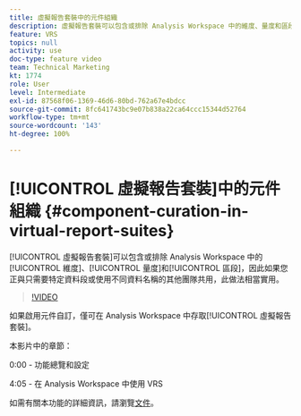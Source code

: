```yaml
---
title: 虛擬報告套裝中的元件組織
description: 虛擬報告套裝可以包含或排除 Analysis Workspace 中的維度、量度和區段，因此如果您正與只需要特定資料段或使用不同資料名稱的其他團隊共用，此做法相當實用。
feature: VRS
topics: null
activity: use
doc-type: feature video
team: Technical Marketing
kt: 1774
role: User
level: Intermediate
exl-id: 87568f06-1369-46d6-80bd-762a67e4bdcc
source-git-commit: 8fc641743bc9e07b838a22ca64ccc15344d52764
workflow-type: tm+mt
source-wordcount: '143'
ht-degree: 100%

---
```


# [!UICONTROL 虛擬報告套裝]中的元件組織 {#component-curation-in-virtual-report-suites}

[!UICONTROL 虛擬報告套裝]可以包含或排除 Analysis Workspace 中的[!UICONTROL 維度]、[!UICONTROL 量度]和[!UICONTROL 區段]，因此如果您正與只需要特定資料段或使用不同資料名稱的其他團隊共用，此做法相當實用。

>[!VIDEO](https://video.tv.adobe.com/v/23544/?quality=12&learn=on)

如果啟用元件自訂，僅可在 Analysis Workspace 中存取[!UICONTROL 虛擬報告套裝]。

本影片中的章節：

0:00 - 功能總覽和設定

4:05 - 在 Analysis Workspace 中使用 VRS

如需有關本功能的詳細資訊，請瀏覽[文件](https://experienceleague.adobe.com/docs/analytics/components/virtual-report-suites/vrs-components.html?lang=zh-Hant)。
